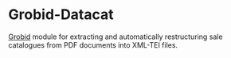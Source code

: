 # Grobid-Datacat

[Grobid](https://github.com/kermitt2/grobid) module for extracting and automatically restructuring sale catalogues from PDF documents into XML-TEI files.
